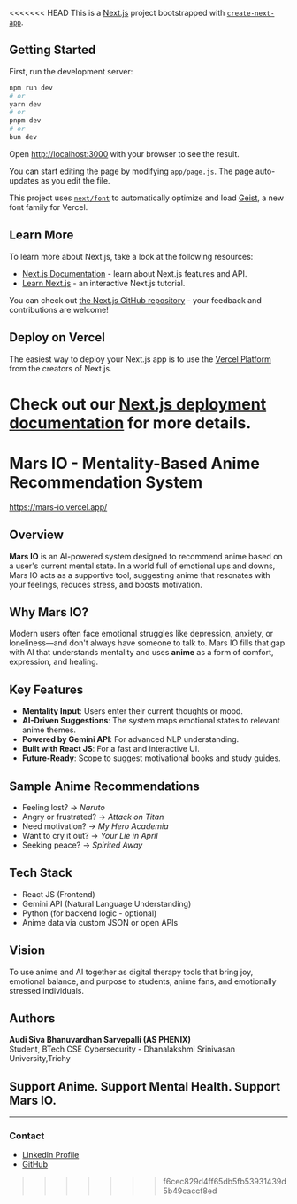 <<<<<<< HEAD
This is a [Next.js](https://nextjs.org) project bootstrapped with [`create-next-app`](https://github.com/vercel/next.js/tree/canary/packages/create-next-app).

## Getting Started

First, run the development server:

```bash
npm run dev
# or
yarn dev
# or
pnpm dev
# or
bun dev
```

Open [http://localhost:3000](http://localhost:3000) with your browser to see the result.

You can start editing the page by modifying `app/page.js`. The page auto-updates as you edit the file.

This project uses [`next/font`](https://nextjs.org/docs/app/building-your-application/optimizing/fonts) to automatically optimize and load [Geist](https://vercel.com/font), a new font family for Vercel.

## Learn More

To learn more about Next.js, take a look at the following resources:

- [Next.js Documentation](https://nextjs.org/docs) - learn about Next.js features and API.
- [Learn Next.js](https://nextjs.org/learn) - an interactive Next.js tutorial.

You can check out [the Next.js GitHub repository](https://github.com/vercel/next.js) - your feedback and contributions are welcome!

## Deploy on Vercel

The easiest way to deploy your Next.js app is to use the [Vercel Platform](https://vercel.com/new?utm_medium=default-template&filter=next.js&utm_source=create-next-app&utm_campaign=create-next-app-readme) from the creators of Next.js.

Check out our [Next.js deployment documentation](https://nextjs.org/docs/app/building-your-application/deploying) for more details.
=======
# Mars IO - Mentality-Based Anime Recommendation System
https://mars-io.vercel.app/

## Overview
**Mars IO** is an AI-powered system designed to recommend anime based on a user's current mental state. In a world full of emotional ups and downs, Mars IO acts as a supportive tool, suggesting anime that resonates with your feelings, reduces stress, and boosts motivation.

## Why Mars IO?
Modern users often face emotional struggles like depression, anxiety, or loneliness—and don't always have someone to talk to. Mars IO fills that gap with AI that understands mentality and uses **anime** as a form of comfort, expression, and healing.

## Key Features
- **Mentality Input**: Users enter their current thoughts or mood.
- **AI-Driven Suggestions**: The system maps emotional states to relevant anime themes.
- **Powered by Gemini API**: For advanced NLP understanding.
- **Built with React JS**: For a fast and interactive UI.
- **Future-Ready**: Scope to suggest motivational books and study guides.

## Sample Anime Recommendations
- Feeling lost? → *Naruto*
- Angry or frustrated? → *Attack on Titan*
- Need motivation? → *My Hero Academia*
- Want to cry it out? → *Your Lie in April*
- Seeking peace? → *Spirited Away*

## Tech Stack
- React JS (Frontend)
- Gemini API (Natural Language Understanding)
- Python (for backend logic - optional)
- Anime data via custom JSON or open APIs

## Vision
To use anime and AI together as digital therapy tools that bring joy, emotional balance, and purpose to students, anime fans, and emotionally stressed individuals.

## Authors
**Audi Siva Bhanuvardhan Sarvepalli (AS PHENIX)**  
Student, BTech CSE Cybersecurity - Dhanalakshmi Srinivasan University,Trichy

## Support Anime. Support Mental Health. Support Mars IO.

---

### Contact
- [LinkedIn Profile](https://www.linkedin.com/in/audi-siva-bhanuvardhan-sarvepalli-4598a8289?utm_source=share&utm_campaign=share_via&utm_content=profile&utm_medium=android_app)
- [GitHub](https://github.com/Sarvepalliaudi/mars-io)
>>>>>>> f6cec829d4ff65db5fb53931439d5b49caccf8ed

